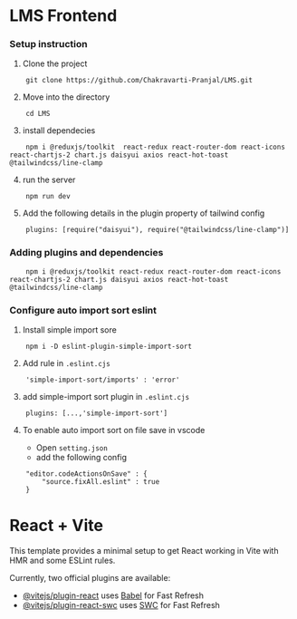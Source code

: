 # LMS Frontend

### Setup instruction 

1. Clone the project

```
    git clone https://github.com/Chakravarti-Pranjal/LMS.git
```

2. Move into the directory

```
    cd LMS
```

3. install dependecies

```
    npm i @reduxjs/toolkit  react-redux react-router-dom react-icons react-chartjs-2 chart.js daisyui axios react-hot-toast @tailwindcss/line-clamp
```

4. run the server

```
    npm run dev
```

5. Add the following details in the plugin property of tailwind config
```
    plugins: [require("daisyui"), require("@tailwindcss/line-clamp")]
```

### Adding plugins and dependencies
```
    npm i @reduxjs/toolkit react-redux react-router-dom react-icons react-chartjs-2 chart.js daisyui axios react-hot-toast @tailwindcss/line-clamp
```

### Configure auto import sort eslint

1. Install simple import sore
```
    npm i -D eslint-plugin-simple-import-sort
```

2. Add rule in `.eslint.cjs`
```
    'simple-import-sort/imports' : 'error'
```

3. add simple-import sort plugin in `.eslint.cjs`
```
    plugins: [...,'simple-import-sort']
```

4. To enable auto import sort on file save in vscode

    - Open `setting.json`
    - add the following config
```
    "editor.codeActionsOnSave" : {
        "source.fixAll.eslint" : true
    }
```

# React + Vite

This template provides a minimal setup to get React working in Vite with HMR and some ESLint rules.

Currently, two official plugins are available:

- [@vitejs/plugin-react](https://github.com/vitejs/vite-plugin-react/blob/main/packages/plugin-react/README.md) uses [Babel](https://babeljs.io/) for Fast Refresh
- [@vitejs/plugin-react-swc](https://github.com/vitejs/vite-plugin-react-swc) uses [SWC](https://swc.rs/) for Fast Refresh
